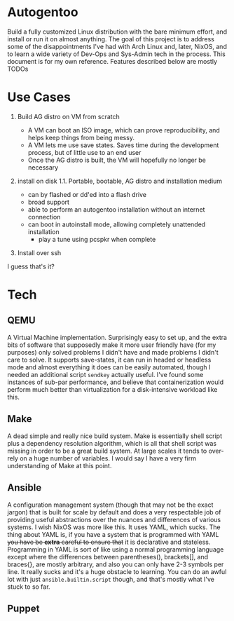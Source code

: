 # Autogentoo

Build a fully customized Linux distribution with the bare minimum effort, and install or run it on almost anything.
The goal of this project is to address some of the disappointments I've had with Arch Linux and, later, NixOS, and to learn a wide variety of Dev-Ops and Sys-Admin tech in the process.
This document is for my own reference. Features described below are mostly TODOs

# Use Cases

1. Build AG distro on VM from scratch
   
   - A VM can boot an ISO image, which can prove reproducibility, and helps keep things from being messy.
   - A VM lets me use save states. Saves time during the development process, but of little use to an end user
   - Once the AG distro is built, the VM will hopefully no longer be necessary

2. install on disk
   1.1. Portable, bootable, AG distro and installation medium
   
   - can by flashed or dd'ed into a flash drive
   - broad support
   - able to perform an autogentoo installation without an internet connection
   - can boot in autoinstall mode, allowing completely unattended installation
     - play a tune using pcspkr when complete

3. Install over ssh

I guess that's it?

# Tech

## QEMU

A Virtual Machine implementation. Surprisingly easy to set up, and the extra bits of software that supposedly make it more user friendly have (for my purposes) only solved problems I didn't have and made problems I didn't care to solve. It supports save-states, it can run in headed or headless mode and almost everything it does can be easily automated, though I needed an additional script `sendkey` actually useful. I've found some instances of sub-par performance, and believe that containerization would perform much better than virtualization for a disk-intensive workload like this.

## Make

A dead simple and really nice build system. Make is essentially shell script plus a dependency resolution algorithm, which is all that shell script was missing in order to be a great build system. At large scales it tends to over-rely on a huge number of variables. I would say I have a very firm understanding of Make at this point.

## Ansible

A configuration management system (though that may not be the exact jargon) that is built for scale by default and does a very respectable job of providing useful abstractions over the nuances and differences of various systems. I wish NixOS was more like this. It uses YAML, which sucks. The thing about YAML is, if you have a system that is programmed with YAML ~~you have be **extra** careful to ensure that~~ it is declarative and stateless. Programming in YAML is sort of like using a normal programming language except where the differences between parentheses(), brackets[], and braces{}, are mostly arbitrary, and also you can only have 2-3 symbols per line. It really sucks and it's a huge obstacle to learning. You can do an awful lot with just `ansible.builtin.script` though, and that's mostly what I've stuck to so far.

## Puppet
